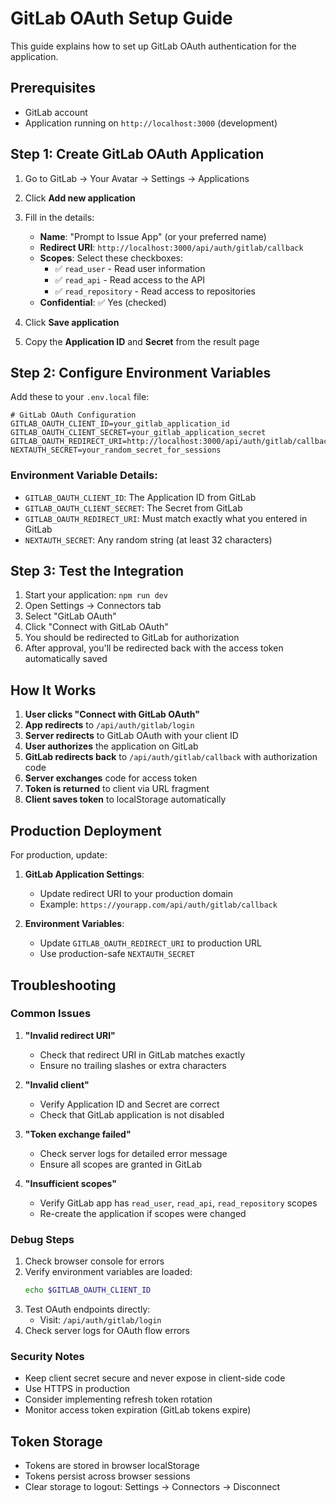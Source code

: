 # GitLab OAuth Setup Guide

This guide explains how to set up GitLab OAuth authentication for the application.

## Prerequisites

- GitLab account
- Application running on `http://localhost:3000` (development)

## Step 1: Create GitLab OAuth Application

1. Go to GitLab → Your Avatar → Settings → Applications
2. Click **Add new application**
3. Fill in the details:
   - **Name**: "Prompt to Issue App" (or your preferred name)
   - **Redirect URI**: `http://localhost:3000/api/auth/gitlab/callback`
   - **Scopes**: Select these checkboxes:
     - ✅ `read_user` - Read user information
     - ✅ `read_api` - Read access to the API
     - ✅ `read_repository` - Read access to repositories
   - **Confidential**: ✅ Yes (checked)

4. Click **Save application**
5. Copy the **Application ID** and **Secret** from the result page

## Step 2: Configure Environment Variables

Add these to your `.env.local` file:

```env
# GitLab OAuth Configuration
GITLAB_OAUTH_CLIENT_ID=your_gitlab_application_id
GITLAB_OAUTH_CLIENT_SECRET=your_gitlab_application_secret
GITLAB_OAUTH_REDIRECT_URI=http://localhost:3000/api/auth/gitlab/callback
NEXTAUTH_SECRET=your_random_secret_for_sessions
```

### Environment Variable Details:

- `GITLAB_OAUTH_CLIENT_ID`: The Application ID from GitLab
- `GITLAB_OAUTH_CLIENT_SECRET`: The Secret from GitLab
- `GITLAB_OAUTH_REDIRECT_URI`: Must match exactly what you entered in GitLab
- `NEXTAUTH_SECRET`: Any random string (at least 32 characters)

## Step 3: Test the Integration

1. Start your application: `npm run dev`
2. Open Settings → Connectors tab
3. Select "GitLab OAuth" 
4. Click "Connect with GitLab OAuth"
5. You should be redirected to GitLab for authorization
6. After approval, you'll be redirected back with the access token automatically saved

## How It Works

1. **User clicks "Connect with GitLab OAuth"**
2. **App redirects** to `/api/auth/gitlab/login`
3. **Server redirects** to GitLab OAuth with your client ID
4. **User authorizes** the application on GitLab
5. **GitLab redirects back** to `/api/auth/gitlab/callback` with authorization code
6. **Server exchanges** code for access token
7. **Token is returned** to client via URL fragment
8. **Client saves token** to localStorage automatically

## Production Deployment

For production, update:

1. **GitLab Application Settings**:
   - Update redirect URI to your production domain
   - Example: `https://yourapp.com/api/auth/gitlab/callback`

2. **Environment Variables**:
   - Update `GITLAB_OAUTH_REDIRECT_URI` to production URL
   - Use production-safe `NEXTAUTH_SECRET`

## Troubleshooting

### Common Issues

1. **"Invalid redirect URI"**
   - Check that redirect URI in GitLab matches exactly
   - Ensure no trailing slashes or extra characters

2. **"Invalid client"**
   - Verify Application ID and Secret are correct
   - Check that GitLab application is not disabled

3. **"Token exchange failed"**
   - Check server logs for detailed error message
   - Ensure all scopes are granted in GitLab

4. **"Insufficient scopes"**
   - Verify GitLab app has `read_user`, `read_api`, `read_repository` scopes
   - Re-create the application if scopes were changed

### Debug Steps

1. Check browser console for errors
2. Verify environment variables are loaded:
   ```bash
   echo $GITLAB_OAUTH_CLIENT_ID
   ```
3. Test OAuth endpoints directly:
   - Visit: `/api/auth/gitlab/login`
4. Check server logs for OAuth flow errors

### Security Notes

- Keep client secret secure and never expose in client-side code
- Use HTTPS in production
- Consider implementing refresh token rotation
- Monitor access token expiration (GitLab tokens expire)

## Token Storage

- Tokens are stored in browser localStorage
- Tokens persist across browser sessions
- Clear storage to logout: Settings → Connectors → Disconnect